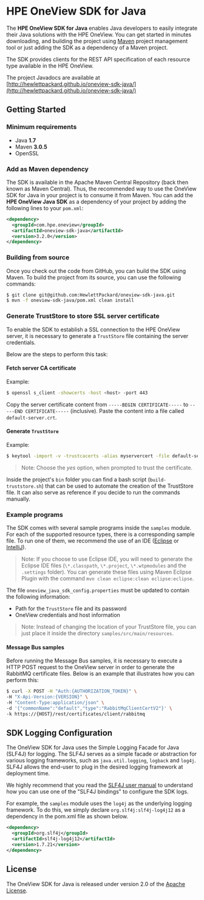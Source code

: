 # HPE OneView SDK for Java

The **HPE OneView SDK for Java** enables Java developers to easily integrate their Java solutions with the HPE OneView. You can get started in minutes downloading, and building the project using [Maven](https://maven.apache.org/) project management tool or just adding the SDK as a dependency of a Maven project.

The SDK provides clients for the REST API specification of each resource type available in the HPE OneView.

The project Javadocs are available at [http://hewlettpackard.github.io/oneview-sdk-java/](http://hewlettpackard.github.io/oneview-sdk-java/)

## Getting Started ##

### Minimum requirements ###
* Java **1.7**
* Maven **3.0.5**
* OpenSSL

### Add as Maven dependency ###
The SDK is available in the Apache Maven Central Repository (back then known as Maven Central). Thus, the recommended way to use the OneView SDK for Java in your project is to consume it from Maven. You can add the **HPE OneView Java SDK** as a dependency of your project by adding the following lines to your `pom.xml`:

```xml
<dependency>
  <groupId>com.hpe.oneview</groupId>
  <artifactId>oneview-sdk-java</artifactId>
  <version>3.2.0</version>
</dependency>
```

### Building from source ###
Once you check out the code from GitHub, you can build the SDK using Maven. To build the project from its source, you can use the following commands:

```sh
$ git clone git@github.com:HewlettPackard/oneview-sdk-java.git
$ mvn -f oneview-sdk-java/pom.xml clean install
```

### Generate TrustStore to store SSL server certificate ###
To enable the SDK to establish a SSL connection to the HPE OneView server, it is necessary to generate a `TrustStore` file containing the server credentials.

Below are the steps to perform this task:

#### Fetch server CA certificate ####
Example:
```sh
$ openssl s_client -showcerts -host <host> -port 443
```
Copy the server certificate content from `-----BEGIN CERTIFICATE-----` to `-----END CERTIFICATE-----` (inclusive).
Paste the content into a file called `default-server.crt`.

#### Generate `TrustStore` ####
Example:
```sh
$ keytool -import -v -trustcacerts -alias myservercert -file default-server.crt -keystore TrustStore
```
> Note: Choose the *yes* option, when prompted to trust the certificate.

Inside the project's `bin` folder you can find a bash script (`build-truststore.sh`) that  can be used to automate the creation of the TrustStore file. It can also serve as reference if you decide to run the commands manually.

### Example programs ###
The SDK comes with several sample programs inside the `samples` module. For each of the supported resource types, there is a corresponding sample file. To run one of them, we recommend the use of an IDE ([Eclipse](https://eclipse.org/downloads/) or [IntelliJ](https://www.jetbrains.com/idea/download/)).

> Note: If you choose to use Eclipse IDE, you will need to generate the Eclipse IDE files (`\*.classpath`, `\*.project`, `\*.wtpmodules` and the `.settings` folder). You can generate these files using Maven Eclipse Plugin with the command `mvn clean eclipse:clean eclipse:eclipse`.

The file `oneview_java_sdk_config.properties` must be updated to contain the following information:
* Path for the `TrustStore` file and its password
* OneView credentials and host information

> Note: Instead of changing the location of your TrustStore file, you can just place it inside the directory `samples/src/main/resources`.

#### Message Bus samples ####
Before running the Message Bus samples, it is necessary to execute a HTTP POST request to the OneView server in order to generate the RabbitMQ certificate files.
Below is an example that illustrates how you can perform this:
```sh
$ curl -X POST -H "Auth:{AUTHORIZATION_TOKEN}" \
-H "X-Api-Version:{VERSION}" \
-H "Content-Type:application/json" \
-d '{"commonName":"default","type":"RabbitMqClientCertV2"}' \
-k https://{HOST}/rest/certificates/client/rabbitmq
```

## SDK Logging Configuration ##
The OneView SDK for Java uses the Simple Logging Facade for Java (SLF4J) for logging. The SLF4J serves as a simple facade or abstraction for various logging frameworks, such as `java.util.logging`, `logback` and `log4j`. SLF4J allows the end-user to plug in the desired logging framework at deployment time.

We highly recommend that you read the [SLF4J user manual](http://www.slf4j.org/manual.html) to understand how you can use one of the "SLF4J bindings" to configure the SDK logs.

For example, the `samples` module uses the `log4j` as the underlying logging framework. To do this, we simply declare `org.slf4j:slf4j-log4j12` as a dependency in the pom.xml file as shown below.
```xml
<dependency>
  <groupId>org.slf4j</groupId>
  <artifactId>slf4j-log4j12</artifactId>
  <version>1.7.21</version>
</dependency>
```

## License ##
The OneView SDK for Java is released under version 2.0 of the [Apache License](http://www.apache.org/licenses/LICENSE-2.0).
